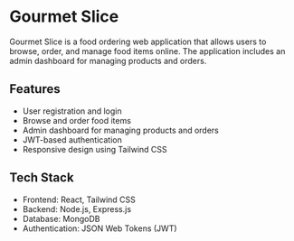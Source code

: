 
# Gourmet Slice

Gourmet Slice is a food ordering web application that allows users to browse, order, and manage food items online. The application includes an admin dashboard for managing products and orders.


## Features

- User registration and login
- Browse and order food items
- Admin dashboard for managing products and orders
- JWT-based authentication
- Responsive design using Tailwind CSS

## Tech Stack

- Frontend: React, Tailwind CSS
- Backend: Node.js, Express.js
- Database: MongoDB
- Authentication: JSON Web Tokens (JWT)

